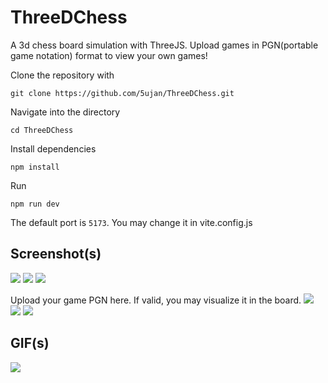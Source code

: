 # ThreeDChess
A 3d chess board simulation with ThreeJS. Upload games in PGN(portable game notation) format to view your own games!

Clone the repository with

```git clone https://github.com/5ujan/ThreeDChess.git```

Navigate into the directory

```cd ThreeDChess```

Install dependencies

```npm install```

Run 

```npm run dev```

The default port is ```5173```. You may change it in vite.config.js

## Screenshot(s)
![](https://raw.githubusercontent.com/5ujan/ThreeDChess/main/public/screenshots/1.png)
![](https://raw.githubusercontent.com/5ujan/ThreeDChess/main/public/screenshots/2.png)
![](https://raw.githubusercontent.com/5ujan/ThreeDChess/main/public/screenshots/3.png)

Upload your game PGN here. If valid, you may visualize it in the board.
![](https://raw.githubusercontent.com/5ujan/ThreeDChess/main/public/screenshots/4.png)
![](https://raw.githubusercontent.com/5ujan/ThreeDChess/main/public/screenshots/5.png)
![](https://raw.githubusercontent.com/5ujan/ThreeDChess/main/public/screenshots/6.png)

## GIF(s)
![](https://raw.githubusercontent.com/5ujan/ThreeDChess/main/public/screenshots/output.gif)
